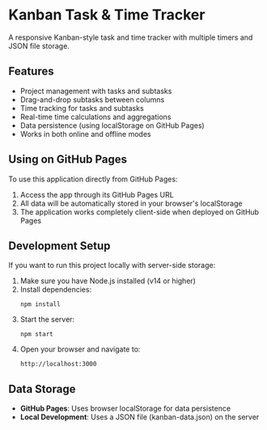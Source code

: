 # Kanban Task & Time Tracker

A responsive Kanban-style task and time tracker with multiple timers and JSON file storage.

## Features

- Project management with tasks and subtasks
- Drag-and-drop subtasks between columns
- Time tracking for tasks and subtasks
- Real-time time calculations and aggregations
- Data persistence (using localStorage on GitHub Pages)
- Works in both online and offline modes

## Using on GitHub Pages

To use this application directly from GitHub Pages:

1. Access the app through its GitHub Pages URL
2. All data will be automatically stored in your browser's localStorage
3. The application works completely client-side when deployed on GitHub Pages

## Development Setup

If you want to run this project locally with server-side storage:

1. Make sure you have Node.js installed (v14 or higher)
2. Install dependencies:
   ```
   npm install
   ```
3. Start the server:
   ```
   npm start
   ```
4. Open your browser and navigate to:
   ```
   http://localhost:3000
   ```

## Data Storage

- **GitHub Pages**: Uses browser localStorage for data persistence
- **Local Development**: Uses a JSON file (kanban-data.json) on the server
